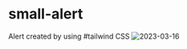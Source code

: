 # small-alert
Alert created by using #tailwind CSS
![2023-03-16](https://user-images.githubusercontent.com/124400864/225679985-8aab0ddc-b7c0-4cb9-9431-0e9280ab4016.png)
